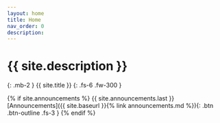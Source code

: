 ```yaml
---
layout: home
title: Home
nav_order: 0
description: 
---
```


# {{ site.description }}
{: .mb-2 }
{{ site.title }}
{: .fs-6 .fw-300 }

{% if site.announcements %}
{{ site.announcements.last }}
[Announcements]({{ site.baseurl }}{% link announcements.md %}){: .btn .btn-outline .fs-3 }
{% endif %}
